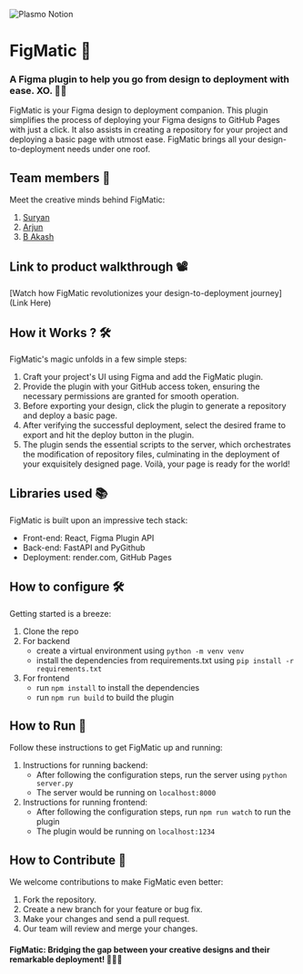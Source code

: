 ![Plasmo Notion](https://github.com/TH-Activities/saturday-hack-night-template/assets/64391274/85d3fbb8-aed6-4751-b051-4539df392f1a)


# **FigMatic 🚀**
### A Figma plugin to help you go from design to deployment with ease. XO. 🎨🚀

FigMatic is your Figma design to deployment companion. This plugin simplifies the process of deploying your Figma designs to GitHub Pages with just a click. It also assists in creating a repository for your project and deploying a basic page with utmost ease. FigMatic brings all your design-to-deployment needs under one roof.
## Team members 👥
Meet the creative minds behind FigMatic:
1. [Suryan](https://github.com/suryan-s)
2. [Arjun](https://github.com/arjunindia)
3. [B Akash](https://github.com/AkashKannan2003)
## Link to product walkthrough 📽️
[Watch how FigMatic revolutionizes your design-to-deployment journey](Link Here)
## How it Works ?  🛠️
FigMatic's magic unfolds in a few simple steps:
1. Craft your project's UI using Figma and add the FigMatic plugin.
2. Provide the plugin with your GitHub access token, ensuring the necessary permissions are granted for smooth operation.
3. Before exporting your design, click the plugin to generate a repository and deploy a basic page.
4. After verifying the successful deployment, select the desired frame to export and hit the deploy button in the plugin.
5. The plugin sends the essential scripts to the server, which orchestrates the modification of repository files, culminating in the deployment of your exquisitely designed page. Voilà, your page is ready for the world!
## Libraries used 📚
FigMatic is built upon an impressive tech stack:
* Front-end: React, Figma Plugin API
* Back-end: FastAPI and PyGithub
* Deployment: render.com, GitHub Pages
## How to configure 🛠️
Getting started is a breeze:
1. Clone the repo
2. For backend
   * create a virtual environment using `python -m venv venv` 
   * install the dependencies from requirements.txt using `pip install -r requirements.txt`
3. For frontend
   * run `npm install` to install the dependencies
   * run `npm run build` to build the plugin
## How to Run 🚀
Follow these instructions to get FigMatic up and running:
1. Instructions for running backend:
   * After following the configuration steps, run the server using `python server.py`
   * The server would be running on `localhost:8000`
2. Instructions for running frontend:
   * After following the configuration steps, run `npm run watch` to run the plugin
   * The plugin would be running on `localhost:1234`

## How to Contribute 🤝
We welcome contributions to make FigMatic even better:

1. Fork the repository.
2. Create a new branch for your feature or bug fix.
3. Make your changes and send a pull request.
4. Our team will review and merge your changes.

#### FigMatic: Bridging the gap between your creative designs and their remarkable deployment! 🎉🚀🎨
